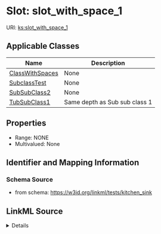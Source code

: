 # Slot: slot_with_space_1

URI: [ks:slot_with_space_1](https://w3id.org/linkml/tests/kitchen_sink/slot_with_space_1)



<!-- no inheritance hierarchy -->




## Applicable Classes

| Name | Description |
| --- | --- |
[ClassWithSpaces](ClassWithSpaces.md) | None
[SubclassTest](SubclassTest.md) | None
[SubSubClass2](SubSubClass2.md) | None
[TubSubClass1](TubSubClass1.md) | Same depth as Sub sub class 1






## Properties

* Range: NONE
* Multivalued: None







## Identifier and Mapping Information







### Schema Source


* from schema: https://w3id.org/linkml/tests/kitchen_sink




## LinkML Source

<details>
```yaml
name: slot with space 1
from_schema: https://w3id.org/linkml/tests/kitchen_sink
rank: 1000
alias: slot_with_space_1
domain_of:
- class with spaces

```
</details>
